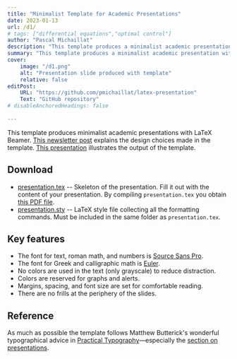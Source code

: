 ```yaml
---
title: "Minimalist Template for Academic Presentations" 
date: 2023-01-13
url: /d1/
# tags: ["differential equations","optimal control"]
author: "Pascal Michaillat"
description: "This template produces a minimalist academic presentation with LaTeX Beamer." 
summary: "This template produces a minimalist academic presentation with LaTeX Beamer." 
cover:
    image: "/d1.png"
    alt: "Presentation slide produced with template"
    relative: false
editPost:
    URL: "https://github.com/pmichaillat/latex-presentation"
    Text: "GitHub repository"
# disableAnchoredHeadings: false
 
---
```


This template produces minimalist academic presentations with LaTeX Beamer. [This newsletter post](https://pmichaillat.substack.com/p/a-minimalist-template-for-academic) explains the design choices made in the template. [This presentation](\d1.pdf) illustrates the output of the template. 

## Download

- [presentation.tex](/presentation.tex) --  Skeleton of the presentation. Fill it out with the content of your presentation. By compiling `presentation.tex` you obtain [this PDF file](\d1.pdf).
- [presentation.sty](/presentation.sty) --  LaTeX style file collecting all the formatting commands. Must be included in the same folder as `presentation.tex`.

## Key features

- The font for text, roman math, and numbers is [Source Sans Pro](https://fonts.google.com/specimen/Source+Sans+Pro).
- The font for Greek and calligraphic math is [Euler](http://luc.devroye.org/fonts-26139.html).
- No colors are used in the text (only grayscale) to reduce distraction.
- Colors are reserved for graphs and alerts.
- Margins, spacing, and font size are set for comfortable reading.
- There are no frills at the periphery of the slides.

## Reference

As much as possible the template follows Matthew Butterick's wonderful typographical advice in [Practical Typography](https://practicaltypography.com)—especially the [section on presentations](https://practicaltypography.com/presentations.html).
